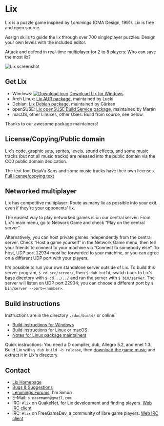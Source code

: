 Lix
===

Lix is a puzzle game inspired by *Lemmings* (DMA Design, 1991).
Lix is free and open source.

Assign skills to guide the lix through over 700 singleplayer puzzles.
Design your own levels with the included editor.

Attack and defend in real-time multiplayer for 2 to 8 players:
Who can save the most lix?

![Lix screenshot](http://lixgame.com/img/lix-d-screenshot.png)

Get Lix
-------

* Windows:
    [![Download icon](http://lixgame.com/img/download-icon.png)](https://github.com/SimonN/LixD/releases)
    [Download Lix for Windows](https://github.com/SimonN/LixD/releases)
* Arch Linux: [Lix AUR
    package](https://aur.archlinux.org/packages/lix/),
    maintained by Lucki
* Debian: [Lix Debian
    package](https://packages.debian.org/stable/source/lix),
    maintained by Gürkan
* openSUSE: [Lix openSUSE Build Service
    package](https://build.opensuse.org/package/show/games/lix),
    maintained by Martin
* macOS, other Linuxes, other OSes: Build from source, see below.

Thanks to our awesome package maintainers!

License/Copying/Public domain
-----------------------------

Lix's code, graphic sets, sprites, levels, sound effects, and some music
tracks (but not all music tracks) are released into the public domain
via the CC0 public domain dedication.

The text font DejaVu Sans and some music tracks have their own licenses.
[Full license/copying
text](https://raw.githubusercontent.com/SimonN/LixD/master/doc/copying.txt)

Networked multiplayer
---------------------

Lix has competitive multiplayer: Route as many lix as possible into your exit,
even if they're your opponents' lix.

The easiest way to play networked games is on our central server: From
Lix's main menu, go to Network Game and check “Play on the central server”.

Alternatively, you can host private games independently from the central
server. Check “Host a game yourself” in the Network Game menu, then tell
your friends to connect to your machine via “Connect to somebody else”.
To host, UDP port 22934 must be forwarded to your machine, or you can agree
on a different UDP port with your players.

It's possible to run your own standalone server outside of Lix.
To build this server program, `$ cd src/server/`, then `$ dub build`,
switch back to Lix's base directory with `$ cd ../../` and run the server
with `$ bin/server`. The server will listen on UDP port 22934; you can choose
a different port by `$ bin/server --port=<number>`.

Build instructions
------------------

Instructions are in the directory `./doc/build/` or online:

* [Build instructions for Windows](
https://raw.githubusercontent.com/SimonN/LixD/master/doc/build/win64.txt)
* [Build instructions for Linux or macOS](
https://github.com/SimonN/LixD/blob/master/doc/build/linux.md)
* [Notes for Linux package maintainers](
https://raw.githubusercontent.com/SimonN/LixD/master/doc/build/package.txt)

Quick instructions: You need a D compiler, dub, Allegro 5.2, and enet 1.3.
Build Lix with `$ dub build -b release`, then
[download the game music](http://www.lixgame.com/dow/lix-music.zip)
and extract it in Lix's directory.

Contact
-------

* [Lix Homepage](http://www.lixgame.com)
* [Bugs & Suggestions](https://github.com/SimonN/LixD/issues)
* [Lemmings Forums](https://www.lemmingsforums.net/index.php?board=8.0),
    I'm Simon
* E-Mail: `s.naarmann@gmail.com`
* IRC: `#lix` on QuakeNet, for Lix development and finding players.
    [Web IRC client](http://webchat.quakenet.org/?channels=lix)
* IRC: `#lix` on FreeGameDev, a community of libre game players.
    [Web IRC client](https://freegamedev.net/irc/#lix)
